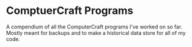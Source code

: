 # ComptuerCraft Programs

A compendium of all the ComputerCraft programs I've worked on so far.  
Mostly meant for backups and to make a historical data store for all of my code.  
